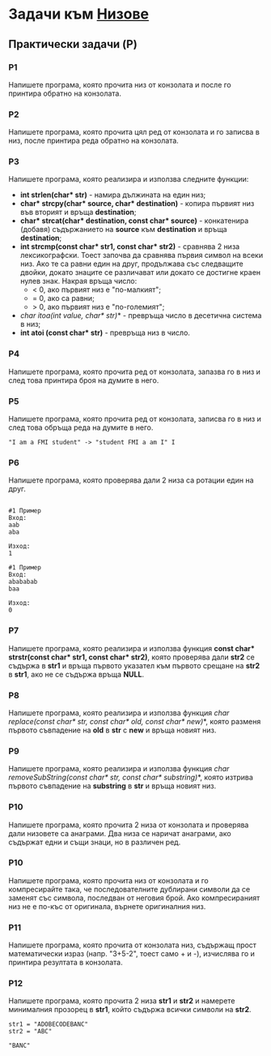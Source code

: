 # Задачи към [Низове](./)

## Практически задачи (P)

### P1

Напишете програма, която прочита низ от конзолата и после го принтира обратно на конзолата.

### P2

Напишете програма, която прочита цял ред от конзолата и го записва в низ, после принтира реда обратно на конзолата.

### P3

Напишете програма, която реализира и използва следните функции:

- **int strlen(char\* str)** - намира дължината на един низ;
- **char\* strcpy(char\* source, char\* destination)** - копира първият низ във вторият и връща **destination**;
- **char\* strcat(char\* destination, const char\* source)** - конкатенира (добавя) съдържанието на **source** към **destination** и връща **destination**;
- **int strcmp(const char\* str1, const char\* str2)** - сравнява 2 низа лексикографски. Тоест започва да сравнява първия символ на всеки низ. Ако те са равни един на друг, продължава със следващите двойки, докато знаците се различават или докато се достигне краен нулев знак. Накрая връща число:
  - < 0, ако първият низ е "по-малкият";
  - = 0, ако са равни;
  - \> 0, ако първият низ е "по-големият";
- **char* itoa(int value, char\* str)** - превръща число в десетична система в низ;
- **int atoi (const char\* str)** - превръща низ в число.

### P4

Напишете програма, която прочита ред от конзолата, запазва го в низ и след това принтира броя на думите в него.

### P5

Напишете програма, която прочита ред от конзолата, записва го в низ и след това обръща реда на думите в него.

```
"I am a FMI student" -> "student FMI a am I" I
```

### P6

Напишете програма, която проверява дали 2 низа са ротации един на друг.

```

#1 Пример
Вход:
aab
aba

Изход:
1

#1 Пример
Вход:
abababab
baa

Изход:
0

```

### P7

Напишете програма, която реализира и използва функция **const char\* strstr(const char\* str1, const char\* str2)**, която проверява дали **str2** се съдържа в **str1** и връща първото указател към първото срещане на **str2** в **str1**, ако не се съдържа връща **NULL**.

### P8

Напишете програма, която реализира и използва функция **char* replace(const char\* str, const char\* old, const char\* new)**, която разменя първото съвпадение на **old** в **str** с **new** и връща новият низ.

### P9

Напишете програма, която реализира и използва функция **char* removeSubString(const char\* str, const char\* substring)**, която изтрива първото съвпадение на **substring** в **str** и връща новият низ.

### P10

Напишете програма, която прочита 2 низа от конзолата и проверява дали низовете са анаграми. Два низа се наричат ​​анаграми, ако съдържат едни и същи знаци, но в различен ред.

### P10

Напишете програма, която прочита низ от конзолата и го компресирайте така, че последователните дублирани символи да се заменят със символа, последван от неговия брой. Ако компресираният низ не е по-къс от оригинала, върнете оригиналния низ.

### P11

Напишете програма, която прочита от конзолата низ, съдържащ прост математически израз (напр. "3+5-2", тоест само + и -), изчислява го и принтира резултата в конзолата.

### P12

Напишете програма, която прочита 2 низа **str1** и **str2** и намерете минималния прозорец в **str1**, който съдържа всички символи на **str2**.

```
str1 = "ADOBECODEBANC"
str2 = "ABC"

"BANC"
```
